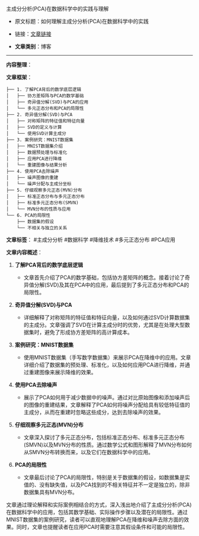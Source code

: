 主成分分析(PCA)在数据科学中的实践与理解
- 原文标题：如何理解主成分分析(PCA)在数据科学中的实践
- 链接：[文章链接](https://mp.weixin.qq.com/s/BFULn73msn5b85rvK1E7DA)

- **文章类别**：博客

---

**内容整理**：

**文章框架**：
```
├── 1. 了解PCA背后的数学底层逻辑
│   ├── 协方差矩阵与PCA的数学基础
│   ├── 奇异值分解(SVD)与PCA的应用
│   └── 多元正态分布和PCA的局限性
├── 2. 奇异值分解(SVD)与PCA
│   ├── 对称矩阵的特征值和特征向量
│   ├── SVD的定义与计算
│   └── 使用SVD计算主成分
├── 3. 案例研究：MNIST数据集
│   ├── MNIST数据集介绍
│   ├── 数据预处理与标准化
│   ├── 应用PCA进行降维
│   └── 重建图像与结果分析
├── 4. 使用PCA去除噪声
│   ├── 噪声图像的重建
│   └── 噪声分配与主成分坐标
├── 5. 仔细观察多元正态(MVN)分布
│   ├── 标准正态分布与多元正态分布
│   ├── 标准多元正态分布(SMVN)
│   └── MVN分布的性质与应用
└── 6. PCA的局限性
    ├── 数据集的假设
    └── 不相关与独立的关系
```

**文章标签**：
#主成分分析 #数据科学 #降维技术 #多元正态分布 #PCA应用

**文章内容概述**：

1. **了解PCA背后的数学底层逻辑**
   - 文章首先介绍了PCA的数学基础，包括协方差矩阵的概念。接着讨论了奇异值分解(SVD)及其在PCA中的应用，最后提到了多元正态分布和PCA的局限性。

2. **奇异值分解(SVD)与PCA**
   - 详细解释了对称矩阵的特征值和特征向量，以及如何通过SVD计算数据集的主成分。文章强调了SVD在计算主成分时的优势，尤其是在处理大型数据集时，避免了形成协方差矩阵的高计算成本。

3. **案例研究：MNIST数据集**
   - 使用MNIST数据集（手写数字数据集）来展示PCA在降维中的应用。文章详细介绍了数据集的预处理、标准化，以及如何应用PCA进行降维，并通过重建图像来展示降维的效果。

4. **使用PCA去除噪声**
   - 展示了PCA如何用于减少数据中的噪声。通过对比原始图像和添加噪声后的图像的重建结果，文章解释了PCA如何将噪声分配给具有较低特征值的主成分，从而在重建时忽略这些成分，达到去除噪声的效果。

5. **仔细观察多元正态(MVN)分布**
   - 文章深入探讨了多元正态分布，包括标准正态分布、标准多元正态分布(SMVN)以及MVN分布的性质。通过数学公式和图形解释了MVN分布如何从SMVN分布转换而来，以及它们在数据科学中的应用。

6. **PCA的局限性**
   - 文章最后讨论了PCA的局限性，特别是关于数据集的假设，如数据集是实值的、没有缺失值，以及PCA找到的不相关特征并不一定是独立的，除非数据集具有MVN分布。

文章通过理论解释和实际案例相结合的方式，深入浅出地介绍了主成分分析(PCA)在数据科学中的应用，包括其数学基础、实际操作步骤以及潜在的局限性。通过MNIST数据集的案例研究，读者可以直观地理解PCA在降维和噪声去除方面的效果。同时，文章也提醒读者在应用PCA时需要注意其假设条件和可能的局限性。